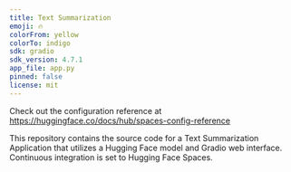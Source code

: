 ```yaml
---
title: Text Summarization
emoji: 🔥
colorFrom: yellow
colorTo: indigo
sdk: gradio
sdk_version: 4.7.1
app_file: app.py
pinned: false
license: mit
---
```


Check out the configuration reference at https://huggingface.co/docs/hub/spaces-config-reference



This repository contains the source code for a Text Summarization Application that utilizes a Hugging Face model and Gradio web interface. Continuous integration is set to Hugging Face Spaces.
